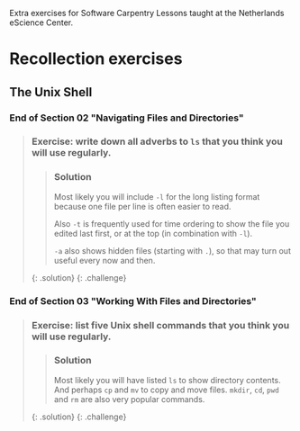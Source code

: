 Extra exercises for Software Carpentry Lessons taught at the Netherlands eScience Center.

# Recollection exercises
## The Unix Shell
### End of Section 02 "Navigating Files and Directories"

> ### Exercise: write down all adverbs to `ls` that you think you will use regularly.
>
> > ### Solution
> > Most likely you will include `-l` for the long listing format because one file per line is often easier to read.
> > 
> > Also `-t` is frequently used for time ordering to show the file you edited last first, or at the top (in combination
> > with `-l`).
> > 
> > `-a` also shows hidden files (starting with `.`), so that may turn out useful every now and then.
> >
> {: .solution}
{: .challenge}

### End of Section 03 "Working With Files and Directories"
> ### Exercise: list five Unix shell commands that you think you will use regularly. 
>
> > ### Solution
> > Most likely you will have listed `ls` to show directory contents. And perhaps `cp` and `mv` to copy and move files.
> > `mkdir`, `cd`, `pwd` and `rm` are also very popular commands.
> >
> {: .solution}
{: .challenge}


